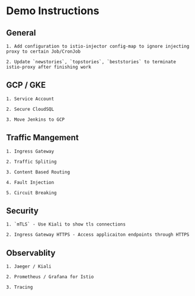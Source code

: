 # Demo Instructions

## General

    1. Add configuration to istio-injector config-map to ignore injecting proxy to certain Job/CronJob

    2. Update `newstories`, `topstories`, `beststories` to terminate istio-proxy after finishing work

## GCP / GKE

    1. Service Account

    2. Secure CloudSQL

    3. Move Jenkins to GCP

## Traffic Mangement

    1. Ingress Gateway
    
    2. Traffic Spliting

    3. Content Based Routing

    4. Fault Injection

    5. Circuit Breaking

## Security

    1. `mTLS` - Use Kiali to show tls connections

    2. Ingress Gateway HTTPS - Access applicaiton endpoints through HTTPS

## Observablity

    1. Jaeger / Kiali

    2. Prometheus / Grafana for Istio

    3. Tracing
